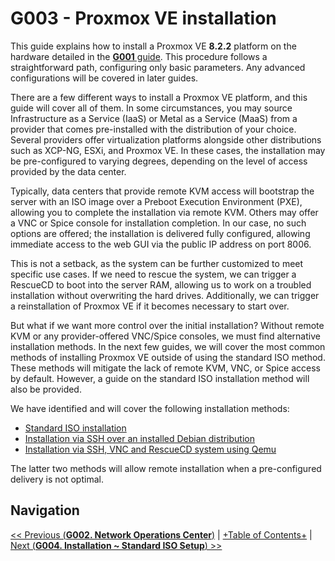 # G003 - Proxmox VE installation

This guide explains how to install a Proxmox VE **8.2.2** platform on the hardware detailed in the [**G001** guide](G001%20-%20Hardware%20setup.md). This procedure follows a straightforward path, configuring only basic parameters. Any advanced configurations will be covered in later guides.

There are a few different ways to install a Proxmox VE platform, and this guide will cover all of them. In some circumstances, you may source Infrastructure as a Service (IaaS) or Metal as a Service (MaaS) from a provider that comes pre-installed with the distribution of your choice. Several providers offer virtualization platforms alongside other distributions such as XCP-NG, ESXi, and Proxmox VE. In these cases, the installation may be pre-configured to varying degrees, depending on the level of access provided by the data center.

Typically, data centers that provide remote KVM access will bootstrap the server with an ISO image over a Preboot Execution Environment (PXE), allowing you to complete the installation via remote KVM. Others may offer a VNC or Spice console for installation completion. In our case, no such options are offered; the installation is delivered fully configured, allowing immediate access to the web GUI via the public IP address on port 8006.

This is not a setback, as the system can be further customized to meet specific use cases. If we need to rescue the system, we can trigger a RescueCD to boot into the server RAM, allowing us to work on a troubled installation without overwriting the hard drives. Additionally, we can trigger a reinstallation of Proxmox VE if it becomes necessary to start over.

But what if we want more control over the initial installation? Without remote KVM or any provider-offered VNC/Spice consoles, we must find alternative installation methods. In the next few guides, we will cover the most common methods of installing Proxmox VE outside of using the standard ISO method. These methods will mitigate the lack of remote KVM, VNC, or Spice access by default. However, a guide on the standard ISO installation method will also be provided.

We have identified and will cover the following installation methods:

- [Standard ISO installation](G004%20-%20Installation%20~%20Standard%20ISO%20Setup.md)
- [Installation via SSH over an installed Debian distribution](G005%20-%20Installation%20~%20Alternative%20Debian%20Setup.md)
- [Installation via SSH, VNC and RescueCD system using Qemu](G006%20-%20Installation%20~%20Alternative%20Qemu%20Setup.md)

The latter two methods will allow remote installation when a pre-configured delivery is not optimal.

## Navigation

[<< Previous (**G002. Network Operations Center**)](G002%20-%20Network%20Operations%20Center.md) | [+Table of Contents+](G000%20-%20Table%20of%20Contents.md) | [Next (**G004. Installation ~ Standard ISO Setup**) >>](G004%20-%20Installation%20~%20Standard%20ISO%20Setup.md)
